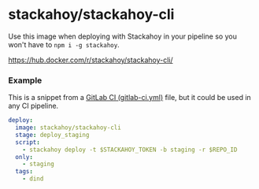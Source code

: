 # stackahoy/stackahoy-cli

Use this image when deploying with Stackahoy in your pipeline so you won't have to `npm i -g stackahoy`.

https://hub.docker.com/r/stackahoy/stackahoy-cli/

### Example

This is a snippet from a [GitLab CI (gitlab-ci.yml)](https://docs.gitlab.com/ee/ci/yaml/) file, but it could be used in any CI pipeline.

```yml
deploy:
  image: stackahoy/stackahoy-cli
  stage: deploy_staging
  script:
    - stackahoy deploy -t $STACKAHOY_TOKEN -b staging -r $REPO_ID
  only:
    - staging
  tags:
    - dind
```
